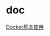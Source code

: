 # doc
[Docker基本使用](https://github.com/wlgliu/doc/blob/master/Docker%E5%9F%BA%E6%9C%AC%E4%BD%BF%E7%94%A8.md)
